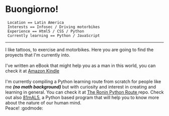 <!DOCTYPE html>
<html>
  <h1 style="text-align"> Buongiorno! </h1>
  <code> Location == Latin America </code>
  <br>
  <code> Interests == Infosec / Driving motorbikes </code>
  <br>
  <code> Experience == Html5 / CSS / Python </code>
  <br>
  <code> Currently learning == Python / JavaScript </code>
  <br>  
  <hr shade size="4" widht="50%" align="center"/>  
  I like tattoos, to exercise and motorbikes. Here you are going to find the proyects that I'm currently into. 
  <br> 
  <br>
  I've written an eBook that might help you as a man in this world, you can check it at <a href=https://www.amazon.com/dp/B0BC8RT32L>Amazon Kindle </a> 
  <br> 
  <br> 
  I'm currently compiling a Python learning route from scratch for people like me <em><strong> (no math background) </strong></em> but with curiosity and interest in creating and learning in general. You can check it at <a href=https://github.com/ivrr207/TheRoninPythonRoute> The Ronin Python Route </a> repo. Check out also <a href=https://github.com/ivrr207/81mAL5> 81mAL5</a>, a Python based program that will help you to know more about the nature of our human mind.
  <br>
  Peace!
</html> :godmode:
